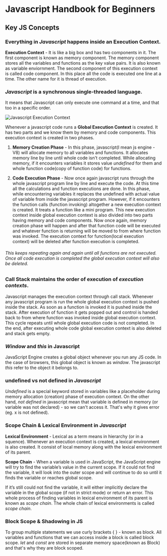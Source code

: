 # Javascript Handbook for Beginners
## Key JS Concepts

### Everything in *Javascript* happens inside an **Execution Context**.

**Execution Context** - It is like a big box and has two components in it. The first component is known as memory component. The memory component stores all the variables and functions as the key value pairs. It is also known as variable enviornment. The second component of this execution context is called code component. In this place all the code is executed one line at a time. The other name for it is thread of execution.

### *Javascript* is a synchronous single-threaded language.
It means that Javascript can only execute one command at a time, and that too in a specific order.

![Javascript Execution Context](https://miro.medium.com/max/700/1*CuL8xsqLb1GhpuHgmDKk0A.png)

Whenever a javascript code runs a **Global Execution Context** is created. It has two parts and we know them by memory and code components. This execution context is created in two phases.

1. **Memory Creation Phase** - In this phase, javascript(I mean js engine - V8) will allocate memory to all variables and functions. It allocates memory line by line until whole code isn't completed. While allocating memory, if it encounters variables it stores value *undefined* for them and whole function code(copy of function code) for functions.

2. **Code Execution Phase** - Now once again javascript runs through the whole javascript program line by line and execute the code. At this time all the calculations and function executions are done. In this phase, while encountering variables it replaces the undefined with actual value of variable from inside the javascript program. However, if it encounters the function calls (function invoking) altogether a new execution context is created. It treats a function like a mini program. This new execution context inside global execution context is also divided into two parts having memory and code components. Now once again, memory creation phase will happen and after that function code will be executed and whatever function is returning will be moved to from where function was invoked. The execution context for function(local execution context) will be deleted after function execution is completed.

###### This keeps repeating again and again until all functions are not executed. Once all code execution is completed the global execution context will also be deleted.

### Call Stack maintains the order of execution of *execution contexts*.

Javascript manages the execution context through call stack. Whenever any javascript program is run the whole global execution context is pushed inside the stack. As soon as a function is invoked it is pushed inside the stack. After execution of function it gets popped out and control is handed back to from where function was invoked inside global execution context. This cycle repeats until whole global execution code is not completed. In the end, after executing whole code global execution context is also deleted and stack gets empty.

### *Window* and *this* in Javascript
JavaScript Engine creates a global object whenever you run any JS code. In the case of browsers, this global object is known as *window*. The javascript *this* refer to the object it belongs to.

### undefined vs not defined in *Javascript*
*Undefined* is a special keyword stored in variables like a placeholder during memory allocation (creation) phase of execution context. On the other hand, *not defined* in javascript mean that variable is defined in memory (or variable was not declared) - so we can't access it. That's why it gives error (eg. x is not defined).

### Scope Chain & Lexical Environment in *Javascript*

**Lexical Environment** -  Lexical as a term means in hierarchy (or in a squence). Whenever an execution context is created, a lexical environment is also created. It consist of local memory along with the lexical environment of its parent.

**Scope Chain** - When a variable is used in JavaScript, the JavaScript engine will try to find the variable’s value in the current scope. If it could not find the variable, it will look into the outer scope and will continue to do so until it finds the variable or reaches global scope.

If it’s still could not find the variable, it will either implicitly declare the variable in the global scope (if not in strict mode) or return an error. This whole process of finding variables in lexical environment of its parent is known as *scope chain*. The whole chain of lexical environments is called *scope chain*.

### Block Scope & Shadowing in JS
To group multiple statements we use curly brackets { } - known as block. All variables and functions that we can access inside a block is called block scope. *let* and *const* are stored in separate memory space(known as Block) and that's why they are block scoped.
